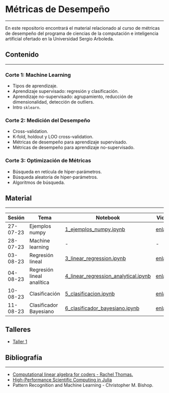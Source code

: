 # Métricas de Desempeño
---

En este repositorio encontrará el material relacionado al curso de métricas de desempeño del programa de ciencias de la computación e inteligencia artificial ofertado en la Universidad Sergio Arboleda.

## Contenido
---

### Corte 1: Machine Learning

- Tipos de aprendizaje.
- Aprendizaje supervisado: regresión y clasificación.
- Aprendizaje no-supervisado: agrupamiento, reducción de dimensionalidad, detección de outliers.
- Intro `sklearn`.

### Corte 2: Medición del Desempeño

- Cross-validation.
- K-fold, holdout y LOO cross-validation.
- Métricas de desempeño para aprendizaje supervisado.
- Métricas de desempeño para aprendizaje no-supervisado.

### Corte 3: Optimización de Métricas

- Búsqueda en retícula de hiper-parámetros.
- Búsqueda aleatoria de hiper-parámetros.
- Algoritmos de búsqueda.

## Material
---

| Sesión | Tema | Notebook | Video |
| --- | --- | --- | --- |
| 27-07-23 | Ejemplos numpy | [1_ejemplos_numpy.ipynb](https://github.com/juselara1/usa_metrics/blob/main/src/1_ejemplos_numpy.ipynb) | [enlace](https://drive.google.com/file/d/1V3jDpOvXbY3b4dIWcmlNHrM2Ic0Qjcj8/view?usp=sharing) |
| 28-07-23 | Machine learning | - | - |
| 03-08-23 | Regresión lineal | [3_linear_regression.ipynb](https://github.com/juselara1/usa_metrics/blob/main/src/3_linear_regression.ipynb) | [enlace](https://drive.google.com/file/d/1akpw2LKxPu3sfAcwOaMdH-CF1ZfaHbt5/view?usp=drive_link) |
| 04-08-23 | Regresión lineal analítica | [4_linear_regression_analytical.ipynb](https://github.com/juselara1/usa_metrics/blob/main/src/4_linear_regression_analytical.ipynb) | [enlace](https://drive.google.com/file/d/1b9dhIO3YZTphiH6hs0xM0y1zuqfHyHQV/view?usp=drive_link) |
| 10-08-23 | Clasificación | [5_clasificacion.ipynb](https://github.com/juselara1/usa_metrics/blob/main/src/5_clasificacion.ipynb) | [enlace](https://drive.google.com/file/d/1qDApBD9RiKfqzB_psKHkl4PMdZ4MhMP-/view?usp=drive_link) |
| 11-08-23 | Clasificador Bayesiano | [6_clasificador_bayesiano.ipynb](https://github.com/juselara1/usa_metrics/blob/main/src/6_clasificador_bayesiano.ipynb) | [enlace](https://drive.google.com/file/d/1xMd1KQvipndCJN4kx-UsD44fE9m_fyv0/view?usp=drive_link) |

## Talleres

- [Taller 1](https://github.com/juselara1/usa_metrics/blob/main/src/taller1.ipynb)

## Bibliografía
---

- [Computational linear algebra for coders - Rachel Thomas.](https://github.com/fastai/numerical-linear-algebra)
- [High-Performance Scientific Computing in Julia](https://juselara1.github.io/hpsc.jl/intro.html)
- Pattern Recognition and Machine Learning - Christopher M. Bishop.

